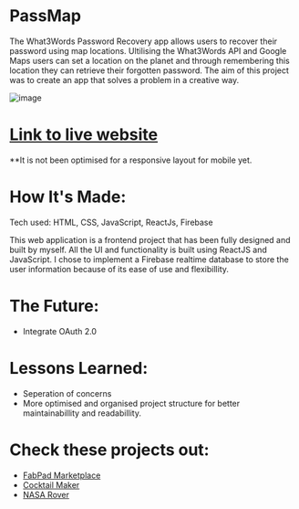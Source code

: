 # PassMap

The What3Words Password Recovery app allows users to recover their password using map locations. Ultilising the What3Words API and Google Maps users can set a location on the planet and through remembering this location they can retrieve their forgotten password. The aim of this project was to create an app that solves a problem in a creative way.

![image](https://github.com/GreenEagleKing/portfolio-website-BK/blob/main/images/w3w-showcase.gif)

# [Link to live website](https://passmap.netlify.app/)

\*\*It is not been optimised for a responsive layout for mobile yet.

# How It's Made:

Tech used: HTML, CSS, JavaScript, ReactJs, Firebase

This web application is a frontend project that has been fully designed and built by myself. All the UI and functionality is built using ReactJS and JavaScript. I chose to implement a Firebase realtime database to store the user information because of its ease of use and flexibillity.


# The Future:

- Integrate OAuth 2.0


# Lessons Learned:

- Seperation of concerns
- More optimised and organised project structure for better maintainabillity and readabillity.

# Check these projects out:

- [FabPad Marketplace](https://github.com/GreenEagleKing/100hrs-project)
- [Cocktail Maker](https://github.com/GreenEagleKing/the-thirsty-cocktail)
- [NASA Rover](https://github.com/GreenEagleKing/nasa-rover)
